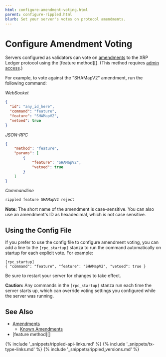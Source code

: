 ```yaml
---
html: configure-amendment-voting.html
parent: configure-rippled.html
blurb: Set your server's votes on protocol amendments.
---
```

# Configure Amendment Voting

Servers configured as validators can vote on [amendments](amendments.html) to the XRP Ledger protocol using the [feature method][]. (This method requires [admin access](get-started-with-the-rippled-api.html#admin-access).)

For example, to vote against the "SHAMapV2" amendment, run the following command:

<!-- MULTICODE_BLOCK_START -->

*WebSocket*

```json
{
  "id": "any_id_here",
  "command": "feature",
  "feature": "SHAMapV2",
  "vetoed": true
}
```

*JSON-RPC*

```json
{
    "method": "feature",
    "params": [
        {
            "feature": "SHAMapV2",
            "vetoed": true
        }
    ]
}
```

*Commandline*

```sh
rippled feature SHAMapV2 reject
```

<!-- MULTICODE_BLOCK_END -->

**Note:** The short name of the amendment is case-sensitive. You can also use an amendment's ID as hexadecimal, which is not case sensitive.

## Using the Config File

If you prefer to use the config file to configure amendment voting, you can add a line to the `[rpc_startup]` stanza to run the command automatically on startup for each explicit vote. For example:

```
[rpc_startup]
{ "command": "feature", "feature": "SHAMapV2", "vetoed": true }
```

Be sure to restart your server for changes to take effect.

**Caution:** Any commands in the `[rpc_startup]` stanza run each time the server starts up, which can override voting settings you configured while the server was running.

## See Also

- [Amendments](amendments.html)
    - [Known Amendments](known-amendments.html)
- [feature method][]

<!--{# common link defs #}-->
{% include '_snippets/rippled-api-links.md' %}
{% include '_snippets/tx-type-links.md' %}
{% include '_snippets/rippled_versions.md' %}
